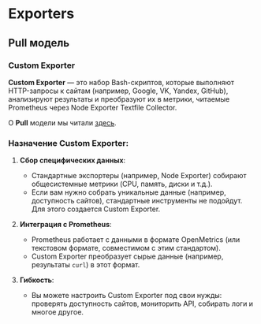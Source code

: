 # Exporters

## Pull модель

### Custom Exporter

**Custom Exporter** — это набор Bash-скриптов, которые выполняют HTTP-запросы к сайтам (например, Google, VK, Yandex, GitHub), анализируют результаты и преобразуют их в метрики, читаемые Prometheus через Node Exporter Textfile Collector.

О **Pull** модели мы читали [здесь](https://github.com/lamjob1993/linux-monitoring/blob/main/tasks/prometheus/beginning/1.%20%D0%92%D0%B2%D0%B5%D0%B4%D0%B5%D0%BD%D0%B8%D0%B5%20(%D0%9E%D1%81%D0%BD%D0%BE%D0%B2%D1%8B%20Prometheus).md#pull-%D0%BC%D0%BE%D0%B4%D0%B5%D0%BB%D1%8C-%D0%B2-prometheus).

### Назначение Custom Exporter:

1. **Сбор специфических данных**:
   - Стандартные экспортеры (например, Node Exporter) собирают общесистемные метрики (CPU, память, диски и т.д.).
   - Если вам нужно собрать уникальные данные (например, доступность сайтов), стандартные инструменты не подойдут. Для этого создается Custom Exporter.

2. **Интеграция с Prometheus**:
   - Prometheus работает с данными в формате OpenMetrics (или текстовом формате, совместимом с этим стандартом).
   - Custom Exporter преобразует сырые данные (например, результаты `curl`) в этот формат.

3. **Гибкость**:
   - Вы можете настроить Custom Exporter под свои нужды: проверять доступность сайтов, мониторить API, собирать логи и многое другое.
